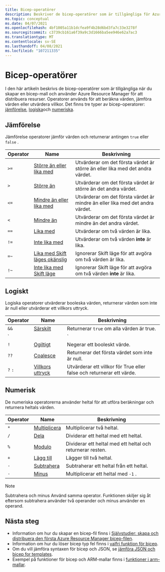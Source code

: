 ```yaml
---
title: Bicep-operatörer
description: Beskriver de bicep-operatörer som är tillgängliga för Azure Resource Manager-distributioner.
ms.topic: conceptual
ms.date: 04/07/2021
ms.openlocfilehash: 4bf1005a11b1dcfea9f4b28d6bd3fa7c33e3278f
ms.sourcegitcommit: c3739cb161a6f39a9c3d1666ba5ee946e62a7ac3
ms.translationtype: MT
ms.contentlocale: sv-SE
ms.lasthandoff: 04/08/2021
ms.locfileid: "107211335"
---
```

# <a name="bicep-operators"></a>Bicep-operatörer

I den här artikeln beskrivs de bicep-operatörer som är tillgängliga när du skapar en bicep-mall och använder Azure Resource Manager för att distribuera resurser. Operatorer används för att beräkna värden, jämföra värden eller utvärdera villkor. Det finns tre typer av bicep-operatorer: [jämförelse](#comparison), [logiska](#logical)och [numeriska](#numeric).

## <a name="comparison"></a>Jämförelse

Jämförelse operatorer jämför värden och returnerar antingen `true` eller `false` .

| Operator | Name | Beskrivning |
| ---- | ---- | ---- |
| `>=` | [Större än eller lika med](bicep-operators-comparison.md#greater-than-or-equal-) | Utvärderar om det första värdet är större än eller lika med det andra värdet. |
| `>`  | [Större än](bicep-operators-comparison.md#greater-than-) | Utvärderar om det första värdet är större än det andra värdet. |
| `<=` | [Mindre än eller lika med](bicep-operators-comparison.md#less-than-or-equal-) | Utvärderar om det första värdet är mindre än eller lika med det andra värdet. |
| `<`  | [Mindre än](bicep-operators-comparison.md#less-than-) | Utvärderar om det första värdet är mindre än det andra värdet. |
| `==` | [Lika med](bicep-operators-comparison.md#equals-) | Utvärderar om två värden är lika. |
| `!=` | [Inte lika med](bicep-operators-comparison.md#not-equal-) | Utvärderar om två värden **inte** är lika. |
| `=~` | [Lika med Skift läges okänslig](bicep-operators-comparison.md#equal-case-insensitive-) | Ignorerar Skift läge för att avgöra om två värden är lika. |
| `!~` | [Inte lika med Skift läge](bicep-operators-comparison.md#not-equal-case-insensitive-) | Ignorerar Skift läge för att avgöra om två värden **inte** är lika. |

## <a name="logical"></a>Logiskt

Logiska operatorer utvärderar booleska värden, returnerar värden som inte är null eller utvärderar ett villkors uttryck.

| Operator | Name | Beskrivning |
| ---- | ---- | ---- |
| `&&` | [Särskilt](bicep-operators-logical.md#and-) | Returnerar `true` om alla värden är true. |
| `||`| [Eller](bicep-operators-logical.md#or-) | Returnerar `true` om något av värdena är true. |
| `!` | [Ogiltigt](bicep-operators-logical.md#not-) | Negerar ett booleskt värde. |
| `??` | [Coalesce](bicep-operators-logical.md#coalesce-) | Returnerar det första värdet som inte är null. |
| `?` `:` | [Villkors uttryck](bicep-operators-logical.md#conditional-expression--) | Utvärderar ett villkor för True eller false och returnerar ett värde. |

## <a name="numeric"></a>Numerisk

De numeriska operatorerna använder heltal för att utföra beräkningar och returnera heltals värden.

| Operator | Name | Beskrivning |
| ---- | ---- | ---- |
| `*` | [Multiplicera](bicep-operators-numeric.md#multiply-) | Multiplicerar två heltal. |
| `/` | [Dela](bicep-operators-numeric.md#divide-) | Dividerar ett heltal med ett heltal. |
| `%` | [Modulo](bicep-operators-numeric.md#modulo-) | Dividerar ett heltal med ett heltal och returnerar resten. |
| `+` | [Lägg till](bicep-operators-numeric.md#add-) | Lägger till två heltal. |
| `-` | [Subtrahera](bicep-operators-numeric.md#subtract--) | Subtraherar ett heltal från ett heltal. |
| `-` | [Minus](bicep-operators-numeric.md#minus--) | Multiplicerar ett heltal med `-1` . |

> [!NOTE]
> Subtrahera och minus Använd samma operator. Funktionen skiljer sig åt eftersom subtrahera använder två operander och minus använder en operand.

## <a name="next-steps"></a>Nästa steg

- Information om hur du skapar en bicep-fil finns i [Självstudier: skapa och distribuera den första Azure Resource Manager bicep-filen](bicep-tutorial-create-first-bicep.md).
- Information om hur du löser bicep typ fel finns i [valfri funktion för bicep](template-functions-any.md).
- Om du vill jämföra syntaxen för bicep och JSON, se [jämföra JSON och bicep for templates](compare-template-syntax.md).
- Exempel på funktioner för bicep och ARM-mallar finns i [funktioner i arm-mallar](template-functions.md).
